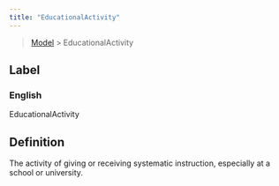 ```yaml
---
title: "EducationalActivity"
---
```


> [Model](./../) > EducationalActivity

## Label

### English
EducationalActivity


## Definition
The activity of giving or receiving systematic instruction, especially at a school or university. 


    
